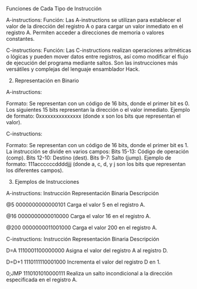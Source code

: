 Funciones de Cada Tipo de Instrucción

A-instructions:
Función: Las A-instructions se utilizan para establecer el valor de la dirección del registro A o para cargar un valor inmediato en el registro A. Permiten acceder a direcciones de memoria o valores constantes.

C-instructions:
Función: Las C-instructions realizan operaciones aritméticas o lógicas y pueden mover datos entre registros, así como modificar el flujo de ejecución del programa mediante saltos. Son las instrucciones más versátiles y complejas del lenguaje ensamblador Hack.

2. Representación en Binario

A-instructions:

Formato: Se representan con un código de 16 bits, donde el primer bit es 0. Los siguientes 15 bits representan la dirección o el valor inmediato.
Ejemplo de formato: 0xxxxxxxxxxxxxxx (donde x son los bits que representan el valor).

C-instructions:

Formato: Se representan con un código de 16 bits, donde el primer bit es 1. La instrucción se divide en varios campos:
Bits 15-13: Código de operación (comp).
Bits 12-10: Destino (dest).
Bits 9-7: Salto (jump).
Ejemplo de formato: 111accccccddddjjj (donde a, c, d, y j son los bits que representan los diferentes campos).

3. Ejemplos de Instrucciones

A-instructions:
Instrucción	Representación Binaria	Descripción

@5	0000000000000101	Carga el valor 5 en el registro A.

@16	0000000000010000	Carga el valor 16 en el registro A.

@200	0000000011001000	Carga el valor 200 en el registro A.

C-instructions:
Instrucción	Representación Binaria	Descripción

D=A	1110001100000000	Asigna el valor del registro A al registro D.

D=D+1	1110111110001000	Incrementa el valor del registro D en 1.

0;JMP	1110101010000111	Realiza un salto incondicional a la dirección especificada en el registro A.
